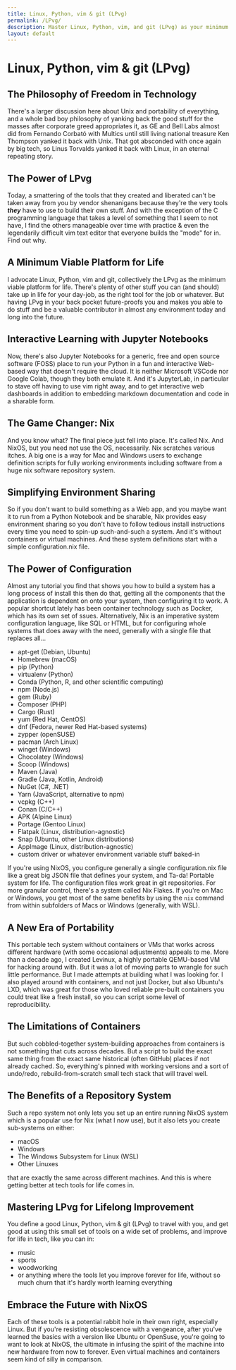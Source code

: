 ```yaml
---
title: Linux, Python, vim & git (LPvg)
permalink: /LPvg/
description: Master Linux, Python, vim, and git (LPvg) as your minimum tech toolkit to stay relevant, resist obsolescence, and embrace open-source freedom with Nix and Jupyter Notebooks.
layout: default
---
```


# Linux, Python, vim & git (LPvg)

## The Philosophy of Freedom in Technology

There's a larger discussion here about Unix and portability of everything, and a
whole bad boy philosophy of yanking back the good stuff for the masses after
corporate greed appropriates it, as GE and Bell Labs almost did from Fernando
Corbató with Multics until still living national treasure Ken Thompson yanked it
back with Unix. That got absconded with once again by big tech, so Linus
Torvalds yanked it back with Linux, in an eternal repeating story.

## The Power of LPvg

Today, a smattering of the tools that they created and liberated can't be taken
away from you by vendor shenanigans because they're the very tools ***they***
have to use to build their own stuff. And with the exception of the C
programming language that takes a level of something that I seem to not have, I
find the others manageable over time with practice & even the legendarily
difficult vim text editor that everyone builds the "mode" for in. Find out why.

## A Minimum Viable Platform for Life

I advocate Linux, Python, vim and git, collectively the LPvg as the minimum
viable platform for life. There's plenty of other stuff you can (and should)
take up in life for your day-job, as the right tool for the job or whatever. But
having LPvg in your back pocket future-proofs you and makes you able to do stuff
and be a valuable contributor in almost any environment today and long into the
future.

## Interactive Learning with Jupyter Notebooks

Now, there's also Jupyter Notebooks for a generic, free and open source software
(FOSS) place to run your Python in a fun and interactive Web-based way that
doesn't require the cloud. It is neither Microsoft VSCode nor Google Colab,
though they both emulate it. And it's JupyterLab, in particular to stave off
having to use vim right away, and to get interactive web dashboards in addition
to embedding markdown documentation and code in a sharable form.

## The Game Changer: Nix

And you know what? The final piece just fell into place. It's called Nix. And
NixOS, but you need not use the OS, necessarily. Nix scratches various itches. A
big one is a way for Mac and Windows users to exchange definition scripts for
fully working environments including software from a huge nix software
repository system.

## Simplifying Environment Sharing

So if you don't want to build something as a Web app, and you maybe want it to
run from a Python Notebook and be sharable, Nix provides easy environment
sharing so you don't have to follow tedious install instructions every time you
need to spin-up such-and-such a system. And it's without containers or virtual
machines. And these system definitions start with a simple configuration.nix
file.

## The Power of Configuration

Almost any tutorial you find that shows you how to build a system has a long
process of install this then do that, getting all the components that the
application is dependent on onto your system, then configuring it to work. A
popular shortcut lately has been container technology such as Docker, which has
its own set of ssues. Alternatively, Nix is an imperative system configuration
language, like SQL or HTML, but for configuring whole systems that does away
with the need, generally with a single file that replaces all...

- apt-get (Debian, Ubuntu)
- Homebrew (macOS)
- pip (Python)
- virtualenv (Python)
- Conda (Python, R, and other scientific computing)
- npm (Node.js)
- gem (Ruby)
- Composer (PHP)
- Cargo (Rust)
- yum (Red Hat, CentOS)
- dnf (Fedora, newer Red Hat-based systems)
- zypper (openSUSE)
- pacman (Arch Linux)
- winget (Windows)
- Chocolatey (Windows)
- Scoop (Windows)
- Maven (Java)
- Gradle (Java, Kotlin, Android)
- NuGet (C#, .NET)
- Yarn (JavaScript, alternative to npm)
- vcpkg (C++)
- Conan (C/C++)
- APK (Alpine Linux)
- Portage (Gentoo Linux)
- Flatpak (Linux, distribution-agnostic)
- Snap (Ubuntu, other Linux distributions)
- AppImage (Linux, distribution-agnostic)
- custom driver or whatever environment variable stuff baked-in

If you're using NixOS, you configure generally a single configuration.nix file
like a great big JSON file that defines your system, and Ta-da! Portable system
for life. The configuration files work great in git repositories. For more
granular control, there's a system called Nix Flakes. If you're on Mac or
Windows, you get most of the same benefits by using the `nix` command from
within subfolders of Macs or Windows (generally, with WSL).

## A New Era of Portability

This portable tech system without containers or VMs that works across different
hardware (with some occasional adjustments) appeals to me. More than a decade
ago, I created Levinux, a highly portable QEMU-based VM for hacking around with.
But it was a lot of moving parts to wrangle for such little performance. But I
made attempts at building what I was looking for. I also played around with
containers, and not just Docker, but also Ubuntu's LXD, which was great for
those who loved reliable pre-built containers you could treat like a fresh
install, so you can script some level of reproducibility.

## The Limitations of Containers

But such cobbled-together system-building approaches from containers is not
something that cuts across decades. But a script to build the exact same thing
from the exact same historical (often GitHub) places if not already cached. So,
everything's pinned with working versions and a sort of undo/redo,
rebuild-from-scratch small tech stack that will travel well.

## The Benefits of a Repository System

Such a repo system not only lets you set up an entire running NixOS system which
is a popular use for Nix (what I now use), but it also lets you create
sub-systems on either:
- macOS
- Windows
- The Windows Subsystem for Linux (WSL)
- Other Linuxes

that are exactly the same across different machines. And this is where getting
better at tech tools for life comes in.

## Mastering LPvg for Lifelong Improvement

You define a good Linux, Python, vim & git (LPvg) to travel with you, and get
good at using this small set of tools on a wide set of problems, and improve for
life in tech, like you can in:
- music
- sports
- woodworking
- or anything where the tools let you improve forever for life, without so much
  churn that it's hardly worth learning everything

## Embrace the Future with NixOS

Each of these tools is a potential rabbit hole in their own right, especially
Linux. But if you're resisting obsolescence with a vengeance, after you've
learned the basics with a version like Ubuntu or OpenSuse, you're going to want
to look at NixOS, the ultimate in infusing the spirit of the machine into new
hardware from now to forever. Even virtual machines and containers seem kind of
silly in comparison.
